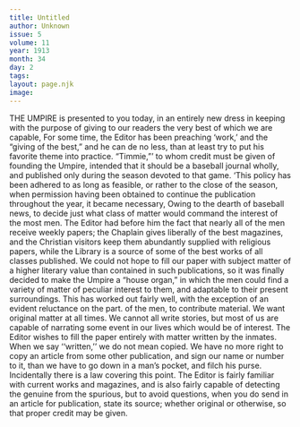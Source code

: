 ```yaml
---
title: Untitled
author: Unknown
issue: 5
volume: 11
year: 1913
month: 34
day: 2
tags:
layout: page.njk
image:
---
```

THE UMPIRE is presented to you today, in an entirely new dress in keeping with the purpose of giving to our readers the very best of which we are capable, For some time, the Editor has been preaching ‘work,’ and the “giving of the best,” and he can de no less, than at least try to put his favorite theme into practice.       “Timmie,”’ to whom credit must be given of founding the Umpire, intended that it should be a baseball journal wholly, and published only during the season devoted to that game. ‘This policy has been adhered to as long as feasible, or rather to the close of the season, when permission having been obtained to continue the publication throughout the year, it became necessary, Owing to the dearth of baseball news, to decide just what class of matter would command the interest of the most men.       The Editor had before him the fact that nearly all of the men receive weekly papers; the Chaplain gives liberally of the best magazines, and the Christian visitors keep them abundantly supplied with religious papers, while the Library is a source of some of the best works of all classes published. We could not hope to fill our paper with subject matter of a higher literary value than contained in such publications, so it was finally decided to make the Umpire a “house organ,” in which the men could find a variety of matter of peculiar interest to them, and adaptable to their present surroundings.       This has worked out fairly well, with the exception of an evident reluctance on the part. of the men, to contribute material. We want original matter at all times. We cannot all write stories, but most of us are capable of narrating some event in our lives which would be of interest. The Editor wishes to fill the paper entirely with matter written by the inmates. When we say ‘‘written,’’ we do not mean copied. We have no more right to copy an article from some      other publication, and sign our name or number to it, than we have to go down in a man’s pocket, and filch his purse. Incidentally there is a law covering this point.       The Editor is fairly familiar with current works and magazines, and is also fairly capable of detecting the genuine from the spurious, but to avoid questions, when you do send in an article for publication, state its source; whether original or otherwise, so that proper credit may be given.
